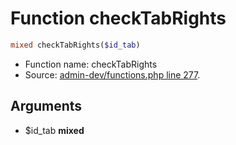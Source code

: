 Function checkTabRights
===========================





```php
mixed checkTabRights($id_tab)
```

* Function name: checkTabRights
* Source: [admin-dev/functions.php line 277](https://github.com/PrestaShop/PrestaShop/blob/1.5.2.0/admin-dev/functions.php#L277).

Arguments
---------

* $id_tab **mixed**

